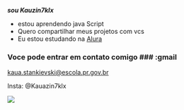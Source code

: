 ***sou Kauzin7klx***


* estou aprendendo java Script
* Quero compartilhar meus projetos com vcs 
* Eu estou estudando na [Alura](https://www.alura.com.br/)

### Voce pode entrar em contato comigo ### :gmail
 kaua.stankievski@escola.pr.gov.br
 
 Insta: @Kauazin7klx


 
 ![](https://media.tenor.com/UAWf6nLIyyYAAAAi/free-fire.gif)
